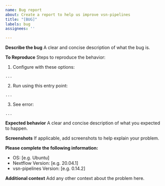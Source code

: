 ```yaml
---
name: Bug report
about: Create a report to help us improve vsn-pipelines
title: "[BUG]"
labels: bug
assignees: ''

---
```


**Describe the bug**
A clear and concise description of what the bug is.

**To Reproduce**
Steps to reproduce the behavior:
1. Configure with these options:
<!-- Please specify the configure command used (if applicable, otherwise delete this block): -->
```
...
```

2. Run using this entry point:
<!-- Please specify the run command used (if applicable, otherwise delete this block): -->
```
...
```

3. See error:
<!-- Please paste the full error output in this code block (if applicable, otherwise delete this block): -->
```
...
```

**Expected behavior**
A clear and concise description of what you expected to happen.

**Screenshots**
If applicable, add screenshots to help explain your problem.

**Please complete the following information:**
 - OS: [e.g. Ubuntu]
 - Nextflow Version: [e.g. 20.04.1]
 - vsn-pipelines Version: [e.g. 0.14.2]

**Additional context**
Add any other context about the problem here.
